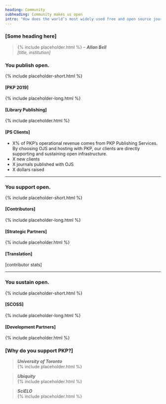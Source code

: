 ```yaml
---
heading: Community
subheading: Community makes us open
intro: "How does the world’s most widely used free and open source journal publishing platform remain open? The answer is easy: <strong>you</strong>. Behind PKP is a vibrant, passionate, and international community of contributors who help to make our software better, together."
---
```


### [Some heading here]

> {% include placeholder.html %} <cite>&ndash; **Allan Bell** <br/>[title, institution]</cite>


### You publish open.

{% include placeholder-short.html %}

#### [PKP 2019]

{% include placeholder-long.html %}

#### [Library Publishing]

{% include placeholder.html %}

#### [PS Clients]

- X% of PKP’s operational revenue comes from PKP Publishing Services. By choosing OJS and hosting with PKP, our clients are directly supporting and sustaining open infrastructure.  
- X new clients
- X journals published with OJS
- X dollars raised

---

### You support open.

{% include placeholder-short.html %}

#### [Contributors]

{% include placeholder-long.html %}

#### [Strategic Partners]

{% include placeholder.html %}

#### [Translation]

[contributor stats]

---

### You sustain open.

{% include placeholder-short.html %}

#### [SCOSS]

{% include placeholder-long.html %}

#### [Development Partners]

{% include placeholder.html %}

### [Why do you support PKP?]

> <cite>**University of Toronto**</cite> <br/>{% include placeholder.html %}

> <cite>**Ubiquity**</cite> <br/>{% include placeholder.html %}

> <cite>**SciELO**</cite> <br/> {% include placeholder.html %}


<!-- <div class="blockquotes">
  <blockquote>
    <cite>
      <strong>University of Toronto</strong>
    </cite>
    <br/>
    {% include placeholder.html %}
  </blockquote>

  <blockquote>
    <cite>
      <strong>Ubiquity</strong>
    </cite>
    <br/>
    {% include placeholder.html %}
  </blockquote>

  <blockquote>
    <cite>
      <strong>SciELO</strong>
    </cite>
    <br/>
    {% include placeholder.html %}
  </blockquote>
</div> -->
